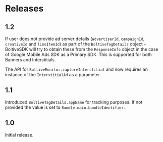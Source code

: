 Releases
========

1.2
---
If user does not provide ad server details (`advertiserId`, `campaignId`, `creativeId` and `lineItemId`) as part of the `BoltiveTagDetails` object - BoltiveSDK will try to obtain these from the `ResponseInfo` object in the case of Google Mobile Ads SDK as a Primary SDK.  This is supported for both Banners and Interstitials.

The API for `BoltiveMonitor.captureInterstitial` and now requires an instance of the `InterstitialAd` as a parameter.


1.1
---
Introduced `BoltiveTagDetails.appName` for tracking purposes.  If not provided the value is set to `Bundle.main.bundleIdentifier`.  


1.0
---
Initial release.
